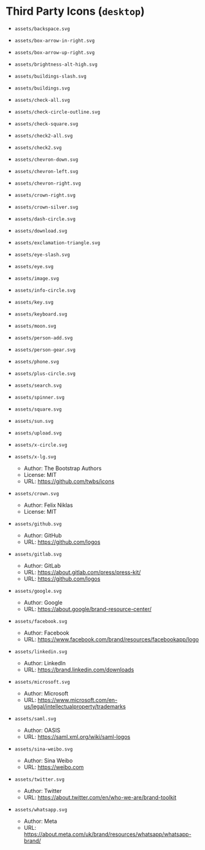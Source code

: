 # Third Party Icons (`desktop`)

- `assets/backspace.svg`
- `assets/box-arrow-in-right.svg`
- `assets/box-arrow-up-right.svg`
- `assets/brightness-alt-high.svg`
- `assets/buildings-slash.svg`
- `assets/buildings.svg`
- `assets/check-all.svg`
- `assets/check-circle-outline.svg`
- `assets/check-square.svg`
- `assets/check2-all.svg`
- `assets/check2.svg`
- `assets/chevron-down.svg`
- `assets/chevron-left.svg`
- `assets/chevron-right.svg`
- `assets/crown-right.svg`
- `assets/crown-silver.svg`
- `assets/dash-circle.svg`
- `assets/download.svg`
- `assets/exclamation-triangle.svg`
- `assets/eye-slash.svg`
- `assets/eye.svg`
- `assets/image.svg`
- `assets/info-circle.svg`
- `assets/key.svg`
- `assets/keyboard.svg`
- `assets/moon.svg`
- `assets/person-add.svg`
- `assets/person-gear.svg`
- `assets/phone.svg`
- `assets/plus-circle.svg`
- `assets/search.svg`
- `assets/spinner.svg`
- `assets/square.svg`
- `assets/sun.svg`
- `assets/upload.svg`
- `assets/x-circle.svg`
- `assets/x-lg.svg`

  - Author: The Bootstrap Authors
  - License: MIT
  - URL: https://github.com/twbs/icons

- `assets/crown.svg`

  - Author: Felix Niklas
  - License: MIT

- `assets/github.svg`

  - Author: GitHub
  - URL: https://github.com/logos

- `assets/gitlab.svg`

  - Author: GitLab
  - URL: https://about.gitlab.com/press/press-kit/
  - URL: https://github.com/logos

- `assets/google.svg`

  - Author: Google
  - URL: https://about.google/brand-resource-center/

- `assets/facebook.svg`

  - Author: Facebook
  - URL: https://www.facebook.com/brand/resources/facebookapp/logo

- `assets/linkedin.svg`

  - Author: LinkedIn
  - URL: https://brand.linkedin.com/downloads

- `assets/microsoft.svg`

  - Author: Microsoft
  - URL: https://www.microsoft.com/en-us/legal/intellectualproperty/trademarks

- `assets/saml.svg`

  - Author: OASIS
  - URL: https://saml.xml.org/wiki/saml-logos

- `assets/sina-weibo.svg`

  - Author: Sina Weibo
  - URL: https://weibo.com

- `assets/twitter.svg`

  - Author: Twitter
  - URL: https://about.twitter.com/en/who-we-are/brand-toolkit

- `assets/whatsapp.svg`
  - Author: Meta
  - URL: https://about.meta.com/uk/brand/resources/whatsapp/whatsapp-brand/
